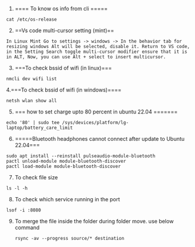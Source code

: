 1. ==== To know os info from cli =====
```
cat /etc/os-release
```

2. ==Vs code multi-cursor setting (mint)==
```
In Linux Mint Go to settings -> windows -> In the behavior tab for resizing windows Alt will be selected, disable it. Return to VS code, in the Setting Search toggle multi-cursor modifier ensure that it is in ALT, Now, you can use Alt + select to insert multicursor.
```
3. ===To check bssid of wifi (in linux)===
```
nmcli dev wifi list
```
4.===To check bssid of wifi (in windows)====
```
netsh wlan show all
```
5. === how to set charge upto 80 percent in ubuntu 22.04 =======
```
echo '80' | sudo tee /sys/devices/platform/lg-laptop/battery_care_limit
```
6. =====Bluetooth headphones cannot connect after update to Ubuntu 22.04===
```
sudo apt install --reinstall pulseaudio-module-bluetooth
pactl unload-module module-bluetooth-discover
pactl load-module module-bluetooth-discover
```
7. To check file size
```
ls -l -h
```
8. To check which service running in the port
```
lsof -i :8080
```

9. To merge the file inside the folder during folder move. use below command
    ```
    rsync -av --progress source/* destination
    ```

